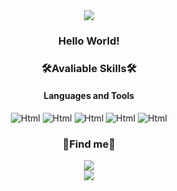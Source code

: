 
<div align="center">
  <img src="https://capsule-render.vercel.app/api?type=waving&color=auto&height=170&section=header&text=SukoJim's-Hub&fontSize=70"/>
  
  ### Hello World! 
  
  
  ### 🛠Avaliable Skills🛠
  #### Languages and Tools
  <div align="center">
  <img alt = "Html" src="https://img.shields.io/badge/Python-3776AB?style=for-the-badge&logo=Python&logoColor=white"/>
  <img alt = "Html" src="https://img.shields.io/badge/JavaScript-F7DF1E?style=for-the-badge&logo=JavaScript&logoColor=white"/>
  <img alt = "Html" src="https://img.shields.io/badge/django-092E20?style=for-the-badge&logo=django&logoColor=white">
  <img alt = "Html" src="https://img.shields.io/badge/GitHub-181717?style=for-the-badge&logo=GitHub&logoColor=white"/>
  <img alt = "Html" src="https://img.shields.io/badge/Git-F05032?style=for-the-badge&logo=Git&logoColor=white"/>
  <div/>
  
  
  
  ### 📨Find me📨
  <div align="center">
  <a href="mailto:tirgh2192@gmail.com"><img src="https://img.shields.io/badge/Gmail-EA4335?style=flat-square&logo=Gmail&logoColor=black"/></a>
  </div>
  <div align = "center">
  <img src = "https://github-readme-stats.vercel.app/api?username=SukoJim&theme=dark&show_icons=true">
  </div>
</div>
